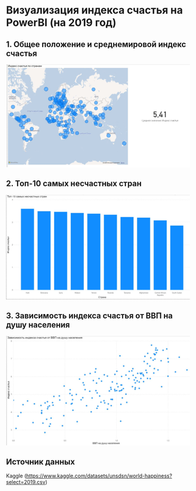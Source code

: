 # Визуализация индекса счастья на PowerBI (на 2019 год)
## 1. Общее положение и среднемировой индекс счастья
![](PowerBI/img1.jpg)
## 2. Топ-10 самых несчастных стран
![](PowerBI/img2.jpg)
## 3. Зависимость индекса счастья от ВВП на душу населения
![](PowerBI/img3.jpg)
## Источник данных
Kaggle (https://www.kaggle.com/datasets/unsdsn/world-happiness?select=2019.csv)
